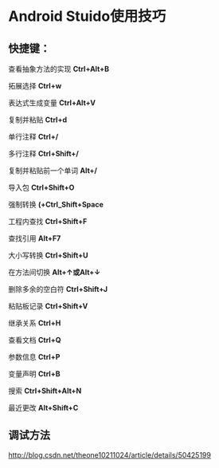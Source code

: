 # Android Stuido使用技巧

## 快捷键：

查看抽象方法的实现	**Ctrl+Alt+B**

拓展选择				**Ctrl+w**

表达式生成变量		**Ctrl+Alt+V**

复制并粘贴			**Ctrl+d**

单行注释				**Ctrl+/**

多行注释				**Ctrl+Shift+/**

复制并粘贴前一个单词	**Alt+/**

导入包					**Ctrl+Shift+O**

强制转换					**(+Ctrl_Shift+Space**

工程内查找				**Ctrl+Shift+F**

查找引用					**Alt+F7**

大小写转换				**Ctrl+Shift+U**

在方法间切换				**Alt+↑或Alt+↓**

删除多余的空白符			**Ctrl+Shift+J**

粘贴板记录				**Ctrl+Shift+V**

继承关系					**Ctrl+H**

查看文档					**Ctrl+Q**

参数信息					**Ctrl+P**

变量声明					**Ctrl+B**

搜索						**Ctrl+Shift+Alt+N**

最近更改					**Alt+Shift+C**





## 调试方法

http://blog.csdn.net/theone10211024/article/details/50425199